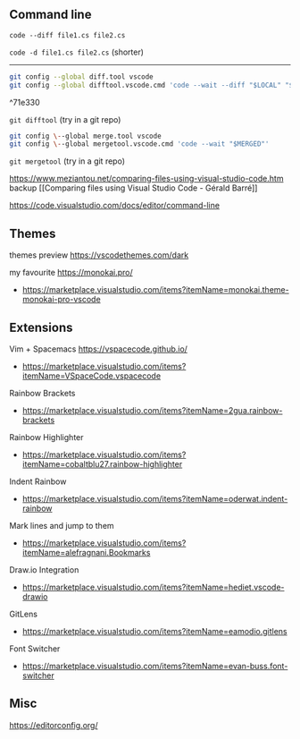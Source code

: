 ## Command line
`code --diff file1.cs file2.cs`

`code -d file1.cs file2.cs` (shorter)

---

```bash
git config --global diff.tool vscode
git config --global difftool.vscode.cmd 'code --wait --diff "$LOCAL" "$REMOTE"'
```

^71e330

`git difftool` (try in a git repo)

```bash
git config \--global merge.tool vscode
git config \--global mergetool.vscode.cmd 'code --wait "$MERGED"'
```

`git mergetool` (try in a git repo)

https://www.meziantou.net/comparing-files-using-visual-studio-code.htm
backup [[Comparing files using Visual Studio Code - Gérald Barré]]

https://code.visualstudio.com/docs/editor/command-line

## Themes

themes preview
https://vscodethemes.com/dark

my favourite
https://monokai.pro/
- https://marketplace.visualstudio.com/items?itemName=monokai.theme-monokai-pro-vscode

## Extensions
Vim + Spacemacs https://vspacecode.github.io/
- https://marketplace.visualstudio.com/items?itemName=VSpaceCode.vspacecode

Rainbow Brackets
- https://marketplace.visualstudio.com/items?itemName=2gua.rainbow-brackets

Rainbow Highlighter
- https://marketplace.visualstudio.com/items?itemName=cobaltblu27.rainbow-highlighter

Indent Rainbow
- https://marketplace.visualstudio.com/items?itemName=oderwat.indent-rainbow

Mark lines and jump to them
- https://marketplace.visualstudio.com/items?itemName=alefragnani.Bookmarks

Draw.io Integration
- https://marketplace.visualstudio.com/items?itemName=hediet.vscode-drawio

GitLens
- https://marketplace.visualstudio.com/items?itemName=eamodio.gitlens

Font Switcher
- https://marketplace.visualstudio.com/items?itemName=evan-buss.font-switcher

## Misc

https://editorconfig.org/
